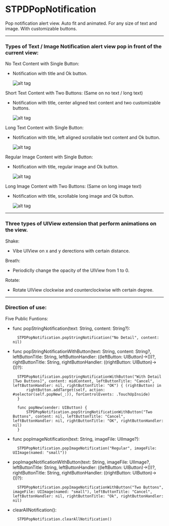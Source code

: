 # STPDPopNotification
Pop notification alert view. Auto fit and animated. For any size of text and image. With customizable buttons. 

----------------------------------------------------------------------------

### Types of Text / Image Notification alert view pop in front of the current view:

No Text Content with Single Button: 
* Notification with title and Ok button.

    ![alt tag](https://github.com/STPDChen/STPDPopNotification/blob/master/gif/1.gif)

Short Text Content with Two Buttons: (Same on no text / long text)
* Notification with title, center aligned text content and  two customizable buttons.

    ![alt tag](https://github.com/STPDChen/STPDPopNotification/blob/master/gif/2.gif)

Long Text Content with Single Button:
* Notification with title, left aligned scrollable text content and Ok button.

    ![alt tag](https://github.com/STPDChen/STPDPopNotification/blob/master/gif/3.gif)

Regular Image Content with Single Button: 
* Notification with title, regular image and Ok button.

    ![alt tag](https://github.com/STPDChen/STPDPopNotification/blob/master/gif/4.gif)

Long Image Content with Two Buttons: (Same on long image text)
* Notification with title, scrollable long image and Ok button.

    ![alt tag](https://github.com/STPDChen/STPDPopNotification/blob/master/gif/5.gif)

----------------------------------------------------------------------------

### Three types of UIView extension that perform animations on the view. 
Shake: 
* Vibe UIView on x and y derections with certain distance. 

Breath: 
* Periodiclly change the opacity of the UIView from 1 to 0.  

Rotate:
* Rotate UIView clockwise and counterclockwise with certain degree. 

----------------------------------------------------------------------------

### Direction of use: 
Five Public Funtions: 
* func popStringNotification(text: String, content: String?): 

        STPDPopNotification.popStringNotification("No Detail", content: nil)

* func popStringNotificationWithButton(text: String, content: String?, leftButtonTitle: String, leftButtonHandler: ((leftButton: UIButton)->())?, rightButtonTitle: String, rightButtonHandler: ((rightButton: UIButton)->())?): 

        STPDPopNotification.popStringNotificationWithButton("With Detail [Two Buttons]", content: midContent, leftButtonTitle: "Cancel", leftButtonHandler: nil, rightButtonTitle: "OK") { (rightButton) in
            rightButton.addTarget(self, action: #selector(self.popNew(_:)), forControlEvents: .TouchUpInside)
        }
        
        func popNew(sender: UIButton) {
            STPDPopNotification.popStringNotificationWithButton("Two Buttons", content: nil, leftButtonTitle: "Cancel", leftButtonHandler: nil, rightButtonTitle: "OK", rightButtonHandler: nil)
        }

* func popImageNotification(text: String, imageFile: UIImage?): 

        STPDPopNotification.popImageNotification("Regular", imageFile: UIImage(named: "small"))

* popImageNotificationWithButton(text: String, imageFile: UIImage?, leftButtonTitle: String, leftButtonHandler: ((leftButton: UIButton)->())?, rightButtonTitle: String, rightButtonHandler: ((rightButton: UIButton)->())?): 

        STPDPopNotification.popImageNotificationWithButton("Two Buttons", imageFile: UIImage(named: "small"), leftButtonTitle: "Cancel", leftButtonHandler: nil, rightButtonTitle: "Ok", rightButtonHandler: nil)


* clearAllNotification(): 

        STPDPopNotification.clearAllNotification()



